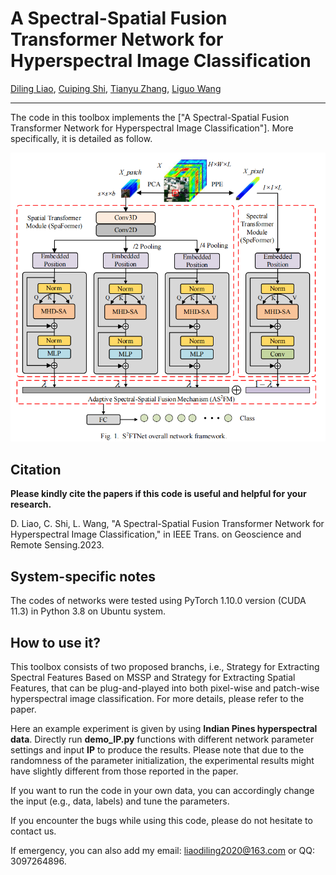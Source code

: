 # A Spectral-Spatial Fusion Transformer Network for Hyperspectral Image Classification

[Diling Liao](liaodiling2020@163.com), [Cuiping Shi](scp1980@126.com), [Tianyu Zhang]( 2019910178@qqhru.edu.cn), [Liguo Wang]( wangliguo@hrbeu.edu.cn)
___________

The code in this toolbox implements the ["A Spectral-Spatial Fusion Transformer Network for Hyperspectral Image Classification"]. More specifically, it is detailed as follow.

![alt text](./S2FTNet.PNG)

Citation
---------------------

**Please kindly cite the papers if this code is useful and helpful for your research.**

D. Liao, C. Shi, L. Wang, "A Spectral-Spatial Fusion Transformer Network for Hyperspectral Image Classification," in IEEE Trans. on Geoscience and Remote Sensing.2023.
    
System-specific notes
---------------------
The codes of networks were tested using PyTorch 1.10.0 version (CUDA 11.3) in Python 3.8 on Ubuntu system.

How to use it?
---------------------
This toolbox consists of two proposed branchs, i.e., Strategy for Extracting Spectral Features Based on MSSP and Strategy for Extracting Spatial Features, that can be plug-and-played into both pixel-wise and patch-wise hyperspectral image classification. For more details, please refer to the paper.

Here an example experiment is given by using **Indian Pines hyperspectral data**. Directly run **demo_IP.py** functions with different network parameter settings and input **IP** to produce the results. Please note that due to the randomness of the parameter initialization, the experimental results might have slightly different from those reported in the paper.

If you want to run the code in your own data, you can accordingly change the input (e.g., data, labels) and tune the parameters.

If you encounter the bugs while using this code, please do not hesitate to contact us.

If emergency, you can also add my email: liaodiling2020@163.com or QQ: 3097264896.
